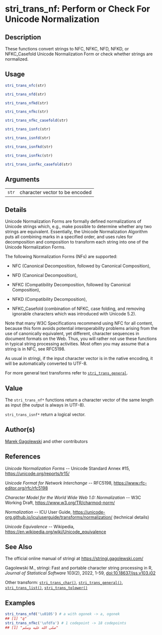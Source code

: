 # stri_trans_nf: Perform or Check For Unicode Normalization

## Description

These functions convert strings to NFC, NFKC, NFD, NFKD, or NFKC_Casefold Unicode Normalization Form or check whether strings are normalized.

## Usage

``` r
stri_trans_nfc(str)

stri_trans_nfd(str)

stri_trans_nfkd(str)

stri_trans_nfkc(str)

stri_trans_nfkc_casefold(str)

stri_trans_isnfc(str)

stri_trans_isnfd(str)

stri_trans_isnfkd(str)

stri_trans_isnfkc(str)

stri_trans_isnfkc_casefold(str)
```

## Arguments

|       |                                |
|-------|--------------------------------|
| `str` | character vector to be encoded |

## Details

Unicode Normalization Forms are formally defined normalizations of Unicode strings which, e.g., make possible to determine whether any two strings are equivalent. Essentially, the Unicode Normalization Algorithm puts all combining marks in a specified order, and uses rules for decomposition and composition to transform each string into one of the Unicode Normalization Forms.

The following Normalization Forms (NFs) are supported:

-   NFC (Canonical Decomposition, followed by Canonical Composition),

-   NFD (Canonical Decomposition),

-   NFKC (Compatibility Decomposition, followed by Canonical Composition),

-   NFKD (Compatibility Decomposition),

-   NFKC_Casefold (combination of NFKC, case folding, and removing ignorable characters which was introduced with Unicode 5.2).

Note that many W3C Specifications recommend using NFC for all content, because this form avoids potential interoperability problems arising from the use of canonically equivalent, yet different, character sequences in document formats on the Web. Thus, you will rather not use these functions in typical string processing activities. Most often you may assume that a string is in NFC, see RFC5198.

As usual in <span class="pkg">stringi</span>, if the input character vector is in the native encoding, it will be automatically converted to UTF-8.

For more general text transforms refer to [`stri_trans_general`](stri_trans_general.md).

## Value

The `stri_trans_nf*` functions return a character vector of the same length as input (the output is always in UTF-8).

`stri_trans_isnf*` return a logical vector.

## Author(s)

[Marek Gagolewski](https://www.gagolewski.com/) and other contributors

## References

*Unicode Normalization Forms* -- Unicode Standard Annex #15, <https://unicode.org/reports/tr15/>

*Unicode Format for Network Interchange* -- RFC5198, <https://www.rfc-editor.org/rfc/rfc5198>

*Character Model for the World Wide Web 1.0: Normalization* -- W3C Working Draft, <https://www.w3.org/TR/charmod-norm/>

*Normalization* -- ICU User Guide, <https://unicode-org.github.io/icu/userguide/transforms/normalization/> (technical details)

*Unicode Equivalence* -- Wikipedia, <https://en.wikipedia.org/wiki/Unicode_equivalence>

## See Also

The official online manual of <span class="pkg">stringi</span> at <https://stringi.gagolewski.com/>

Gagolewski M., <span class="pkg">stringi</span>: Fast and portable character string processing in R, *Journal of Statistical Software* 103(2), 2022, 1-59, [doi:10.18637/jss.v103.i02](https://doi.org/10.18637/jss.v103.i02)

Other transform: [`stri_trans_char()`](stri_trans_char.md), [`stri_trans_general()`](stri_trans_general.md), [`stri_trans_list()`](stri_trans_list.md), [`stri_trans_tolower()`](stri_trans_casemap.md)

## Examples




```r
stri_trans_nfd('\u0105') # a with ogonek -> a, ogonek
## [1] "ą"
stri_trans_nfkc('\ufdfa') # 1 codepoint -> 18 codepoints
## [1] "صلى الله عليه وسلم"
```
